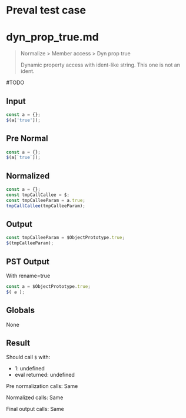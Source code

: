 # Preval test case

# dyn_prop_true.md

> Normalize > Member access > Dyn prop true
>
> Dynamic property access with ident-like string. This one is not an ident.

#TODO

## Input

`````js filename=intro
const a = {};
$(a['true']);
`````

## Pre Normal

`````js filename=intro
const a = {};
$(a[`true`]);
`````

## Normalized

`````js filename=intro
const a = {};
const tmpCallCallee = $;
const tmpCalleeParam = a.true;
tmpCallCallee(tmpCalleeParam);
`````

## Output

`````js filename=intro
const tmpCalleeParam = $ObjectPrototype.true;
$(tmpCalleeParam);
`````

## PST Output

With rename=true

`````js filename=intro
const a = $ObjectPrototype.true;
$( a );
`````

## Globals

None

## Result

Should call `$` with:
 - 1: undefined
 - eval returned: undefined

Pre normalization calls: Same

Normalized calls: Same

Final output calls: Same
